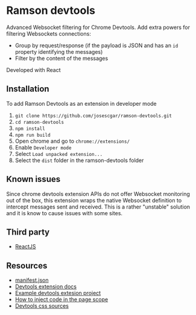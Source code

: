 # Ramson devtools
Advanced Websocket filtering for Chrome Devtools. Add extra powers for filtering Websockets connections:

- Group by request/response (if the payload is JSON and has an `id` property identifying the messages)
- Filter by the content of the messages

Developed with React

## Installation
To add Ramson Devtools as an extension in developer mode

1. `git clone https://github.com/josescgar/ramson-devtools.git`
2. `cd ramson-devtools`
3. `npm install`
4. `npm run build`
5. Open chrome and go to `chrome://extensions/`
6. Enable `Developer mode`
7. Select `Load unpacked extension...`
8. Select the `dist` folder in the ramson-devtools folder

## Known issues
Since chrome devtools extension APIs do not offer Websocket monitoring out of the box, this extension wraps the native Websocket definition to intercept messages sent and received. This is a rather "unstable" solution and it is know to cause issues with some sites.

## Third party
- [ReactJS](https://facebook.github.io/react/)

## Resources
- [manifest.json](https://developer.chrome.com/extensions/manifest)
- [Devtools extension docs](https://developer.chrome.com/extensions/devtools)
- [Example devtools extesion project](https://github.com/thingsinjars/devtools-extension/blob/master/manifest.json)
- [How to inject code in the page scope](http://stackoverflow.com/questions/9515704/building-a-chrome-extension-inject-code-in-a-page-using-a-content-script)
- [Devtools css sources](https://chromium.googlesource.com/chromium/src/+/master/third_party/WebKit/Source/devtools/front_end/ui/)